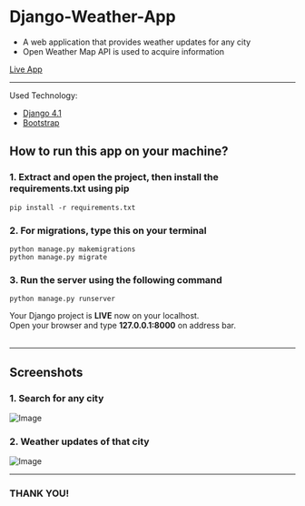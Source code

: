 # Django-Weather-App

* A web application that provides weather updates for any city
* Open Weather Map API is used to acquire information 

[Live App](https://django-weather-app-nine.vercel.app/) <br>
___

Used Technology:
* [Django 4.1](https://docs.djangoproject.com/en/4.1/)
* [Bootstrap](https://getbootstrap.com/docs/5.0/getting-started/introduction/)


## How to run this app on your machine? <br>
### 1. Extract and open the project, then install the requirements.txt using pip
```
pip install -r requirements.txt
```

### 2. For migrations, type this on your terminal
```
python manage.py makemigrations
python manage.py migrate
```

### 3. Run the server using the following command
```
python manage.py runserver
```

Your Django project is **LIVE** now on your localhost. <br>
Open your browser and type **127.0.0.1:8000** on address bar.<br>
<br>
___

## Screenshots
### 1. Search for any city

![Image](https://drive.google.com/uc?id=1HKOcicrhAG9erTm92nKBf6FD6eokYJJW)

### 2. Weather updates of that city 

![Image](https://drive.google.com/uc?id=1_kzW3vZ4bSnPab22Ne_GQwm9gnDBvv6e)


___
### THANK YOU!


